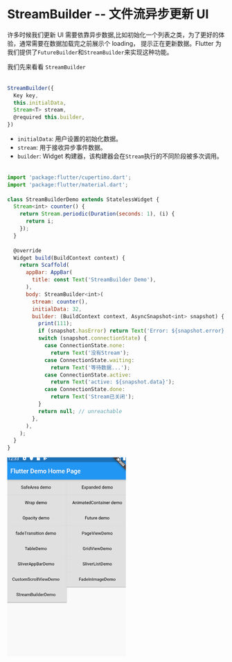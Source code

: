 # StreamBuilder -- 文件流异步更新 UI

许多时候我们更新 UI 需要依靠异步数据,比如初始化一个列表之类，为了更好的体验，通常需要在数据加载完之前展示个 loading，
提示正在更新数据。Flutter 为我们提供了`FutureBuilder`和`StreamBuilder`来实现这种功能。

我们先来看看 `StreamBuilder`

```javascript

StreamBuilder({
  Key key,
  this.initialData,
  Stream<T> stream,
  @required this.builder,
})
```

- `initialData`: 用户设置的初始化数据。
- `stream`: 用于接收异步事件数据。
- `builder`: Widget 构建器，该构建器会在`Stream`执行的不同阶段被多次调用。

```javascript

import 'package:flutter/cupertino.dart';
import 'package:flutter/material.dart';

class StreamBuilderDemo extends StatelessWidget {
  Stream<int> counter() {
    return Stream.periodic(Duration(seconds: 1), (i) {
      return i;
    });
  }

  @override
  Widget build(BuildContext context) {
    return Scaffold(
      appBar: AppBar(
        title: const Text('StreamBuilder Demo'),
      ),
      body: StreamBuilder<int>(
        stream: counter(),
        initialData: 32,
        builder: (BuildContext context, AsyncSnapshot<int> snapshot) {
          print(111);
          if (snapshot.hasError) return Text('Error: ${snapshot.error}');
          switch (snapshot.connectionState) {
            case ConnectionState.none:
              return Text('没有Stream');
            case ConnectionState.waiting:
              return Text('等待数据...');
            case ConnectionState.active:
              return Text('active: ${snapshot.data}');
            case ConnectionState.done:
              return Text('Stream已关闭');
          }
          return null; // unreachable
        },
      ),
    );
  }
}

```

![](flutter_stream_builder1.0.gif)
